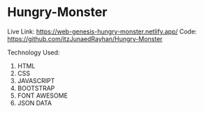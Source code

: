 # Hungry-Monster

Live Link: https://web-genesis-hungry-monster.netlify.app/
Code: https://github.com/itzJunaedRayhan/Hungry-Monster

Technology Used:
1.  HTML
2.  CSS
3.  JAVASCRIPT
4.  BOOTSTRAP
5.  FONT AWESOME
6.  JSON DATA